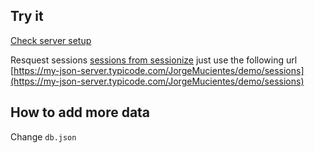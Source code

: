 ## Try it

[Check server setup](https://my-json-server.typicode.com/JorgeMucientes/demo)

Resquest sessions [sessions from sessionize](https://my-json-server.typicode.com/JorgeMucientes/demo/sessions) just use the following url [https://my-json-server.typicode.com/JorgeMucientes/demo/sessions](https://my-json-server.typicode.com/JorgeMucientes/demo/sessions)

## How to add more data

Change `db.json` 
